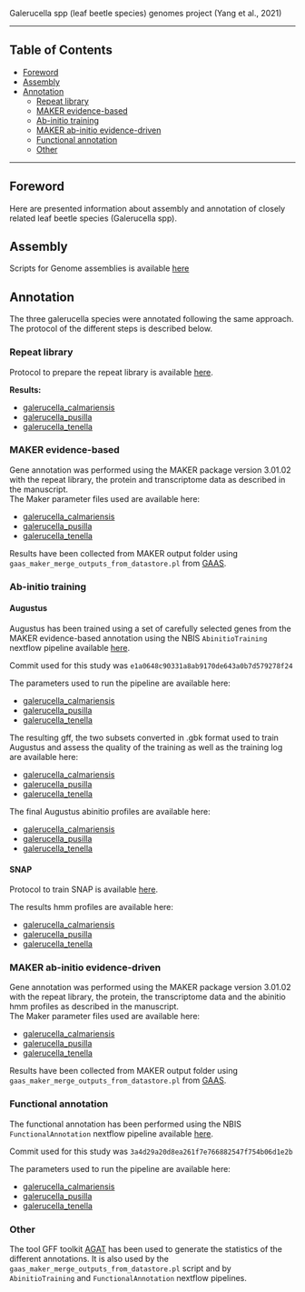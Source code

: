 
Galerucella spp (leaf beetle species) genomes project (Yang et al., 2021)

---------------------------

## Table of Contents

   * [Foreword](#foreword)
   * [Assembly](#assembly)
   * [Annotation](#Annotation)  
      * [Repeat library](#repeat_library)
      * [MAKER evidence-based](#maker_evidence_based)
      * [Ab-initio training](#ab_initio_training)
      * [MAKER ab-initio evidence-driven](maker_ab_initio_evidence_driven)
      * [Functional annotation](functional_annotation)
      * [Other](other)

---------------------------

## Foreword

Here are presented information about assembly and annotation of closely related leaf beetle species (Galerucella spp).

## Assembly

Scripts for Genome assemblies is available [here](./commandline_genome_assembly_polishing.md)

## Annotation

The three galerucella species were annotated following the same approach. The protocol of the different steps is described below.

### Repeat library

Protocol to prepare the repeat library is available [here](https://www.biostars.org/p/411101/#411101).

**Results:**  
  * [galerucella_calmariensis](./annotation/galerucella_calmariensis/repeat_lib.fa)  
  * [galerucella_pusilla](./annotation/galerucella_pusilla/repeat_lib.fa)  
  * [galerucella_tenella](./annotation/galerucella_tenella/repeat_lib.fa)  

### MAKER evidence-based

Gene annotation was performed using the MAKER package version 3.01.02 with the repeat library, the protein and transcriptome data as described in the manuscript.  
The Maker parameter files used are available here:
  * [galerucella_calmariensis](./annotation/galerucella_calmariensis/MAKER/rc1)  
  * [galerucella_pusilla](./annotation/galerucella_pusilla/MAKER/rc1)  
  * [galerucella_tenella](./annotation/galerucella_tenella/MAKER/rc1)  

Results have been collected from MAKER output folder using `gaas_maker_merge_outputs_from_datastore.pl` from [GAAS](https://github.com/NBISweden/GAAS).

### Ab-initio training

#### Augustus

Augustus has been trained using a set of carefully selected genes from the MAKER evidence-based annotation using the NBIS `AbinitioTraining` nextflow pipeline available [here](https://github.com/NBISweden/pipelines-nextflow).

Commit used for this study was `e1a0648c90331a8ab9170de643a0b7d579278f24`

The parameters used to run the pipeline are available here:  
  * [galerucella_calmariensis](./annotation/galerucella_calmariensis/abinitio/augustus/augustus_training.config)  
  * [galerucella_pusilla](./annotation/galerucella_pusilla/abinitio/augustus/augustus_training.config)  
  * [galerucella_tenella](./annotation/galerucella_tenella/abinitio/augustus/augustus_training.config)  

The resulting gff, the two subsets converted in .gbk format used to train Augustus and assess the quality of the training as well as the training log are available here:  
  * [galerucella_calmariensis](./annotation/galerucella_calmariensis/abinitio/augustus/training/)  
  * [galerucella_pusilla](./annotation/galerucella_pusilla/abinitio/augustus/training/)  
  * [galerucella_tenella](./annotation/galerucella_tenella/abinitio/augustus/training/)

The final Augustus abinitio profiles are available here:  
  * [galerucella_calmariensis](./annotation/galerucella_calmariensis/abinitio/augustus/galerucella_calmariensis)  
  * [galerucella_pusilla](./annotation/galerucella_pusilla/abinitio/augustus/galerucella_pusilla)  
  * [galerucella_tenella](./annotation/galerucella_tenella/abinitio/augustus/galerucella_tenella)  

#### SNAP

Protocol to train SNAP is available [here](./annotation/snap_training.md).

The results hmm profiles are available here:
  * [galerucella_calmariensis](./annotation/galerucella_calmariensis/abinitio/snap)  
  * [galerucella_pusilla](./annotation/galerucella_pusilla/abinitio/snap)  
  * [galerucella_tenella](./annotation/galerucella_tenella/abinitio/snap)  

### MAKER ab-initio evidence-driven

Gene annotation was performed using the MAKER package version 3.01.02 with the repeat library, the protein, the transcriptome data and the abinitio hmm profiles as described in the manuscript.  
The Maker parameter files used are available here:
  * [galerucella_calmariensis](./annotation/galerucella_calmariensis/MAKER/rc4)  
  * [galerucella_pusilla](./annotation/galerucella_pusilla/MAKER/rc4)  
  * [galerucella_tenella](./annotation/galerucella_tenella/MAKER/rc4)  

Results have been collected from MAKER output folder using `gaas_maker_merge_outputs_from_datastore.pl` from [GAAS](https://github.com/NBISweden/GAAS).

### Functional annotation

The functional annotation has been performed using the NBIS `FunctionalAnnotation` nextflow pipeline available [here](https://github.com/NBISweden/pipelines-nextflow).

Commit used for this study was `3a4d29a20d8ea261f7e766882547f754b06d1e2b`

The parameters used to run the pipeline are available here:  
  * [galerucella_calmariensis](./annotation/galerucella_calmariensis/functional_params.config)  
  * [galerucella_pusilla](./annotation/galerucella_pusilla/functional_params.config)  
  * [galerucella_tenella](./annotation/galerucella_tenella/functional_params.config)  

### Other

The tool GFF toolkit [AGAT](https://github.com/NBISweden/AGAT) has been used to generate the statistics of the different annotations. It is also used by the `gaas_maker_merge_outputs_from_datastore.pl` script and by `AbinitioTraining` and `FunctionalAnnotation` nextflow pipelines.
